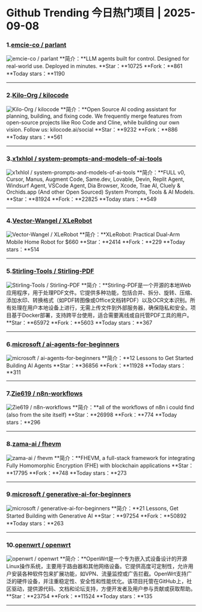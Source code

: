 # Github Trending 今日热门项目 | 2025-09-08
### 1.[emcie-co / parlant](https://github.com/emcie-co/parlant)

![emcie-co / parlant](https://opengraph.githubassets.com/f4211b9cf3a80b2457af6b5e66836294718e70eab12447344abbde3dbf3fcb01/emcie-co/parlant)
**简介：**LLM agents built for control. Designed for real-world use. Deployed in minutes.
**Star：**10725
**Fork：**861
**Today stars：**1190

---

### 2.[Kilo-Org / kilocode](https://github.com/Kilo-Org/kilocode)

![Kilo-Org / kilocode](https://opengraph.githubassets.com/435b1038335365387674c8a4ce7953f4c55c1755e22d28091432785241f8700e/Kilo-Org/kilocode)
**简介：**Open Source AI coding assistant for planning, building, and fixing code. We frequently merge features from open-source projects like Roo Code and Cline, while building our own vision. Follow us: kilocode.ai/social
**Star：**9232
**Fork：**886
**Today stars：**561

---

### 3.[x1xhlol / system-prompts-and-models-of-ai-tools](https://github.com/x1xhlol/system-prompts-and-models-of-ai-tools)

![x1xhlol / system-prompts-and-models-of-ai-tools](https://opengraph.githubassets.com/71d212903e5da5d060f57b88b9a81a07936c38e8a1a6f976ff84f1e768eaad2c/x1xhlol/system-prompts-and-models-of-ai-tools)
**简介：**FULL v0, Cursor, Manus, Augment Code, Same.dev, Lovable, Devin, Replit Agent, Windsurf Agent, VSCode Agent, Dia Browser, Xcode, Trae AI, Cluely & Orchids.app (And other Open Sourced) System Prompts, Tools & AI Models.
**Star：**81924
**Fork：**22825
**Today stars：**549

---

### 4.[Vector-Wangel / XLeRobot](https://github.com/Vector-Wangel/XLeRobot)

![Vector-Wangel / XLeRobot](https://opengraph.githubassets.com/987f1bd7f364c14a805b393b94d1be7b2671cde127101aa96404ea2f4a2701d4/Vector-Wangel/XLeRobot)
**简介：**XLeRobot: Practical Dual-Arm Mobile Home Robot for $660
**Star：**2414
**Fork：**229
**Today stars：**514

---

### 5.[Stirling-Tools / Stirling-PDF](https://github.com/Stirling-Tools/Stirling-PDF)

![Stirling-Tools / Stirling-PDF](https://opengraph.githubassets.com/b26649535d4449bfa04d4eb46b5b90f91607e64805b73940e61a8e5597cd6413/Stirling-Tools/Stirling-PDF)
**简介：**Stirling-PDF是一个开源的本地Web应用程序，用于处理PDF文件。它提供多种功能，包括合并、拆分、旋转、压缩、添加水印、转换格式（如PDF转图像或Office文档转PDF）以及OCR文本识别。所有处理在用户本地设备上进行，无需上传文件到外部服务器，确保隐私和安全。项目基于Docker部署，支持跨平台使用，适合需要离线或自托管PDF工具的用户。
**Star：**65972
**Fork：**5603
**Today stars：**367

---

### 6.[microsoft / ai-agents-for-beginners](https://github.com/microsoft/ai-agents-for-beginners)

![microsoft / ai-agents-for-beginners](https://opengraph.githubassets.com/4f4afe159ae3c1a6f865af7508820e8edd1278e3a0cca9eedd83893474a3069e/microsoft/ai-agents-for-beginners)
**简介：**12 Lessons to Get Started Building AI Agents
**Star：**36856
**Fork：**11928
**Today stars：**311

---

### 7.[Zie619 / n8n-workflows](https://github.com/Zie619/n8n-workflows)

![Zie619 / n8n-workflows](https://opengraph.githubassets.com/da91dc45a3424590e28cd5ba0796cd108a8308a94aae5309c4964dd44ed35a2f/Zie619/n8n-workflows)
**简介：**all of the workflows of n8n i could find (also from the site itself)
**Star：**26998
**Fork：**774
**Today stars：**296

---

### 8.[zama-ai / fhevm](https://github.com/zama-ai/fhevm)

![zama-ai / fhevm](https://opengraph.githubassets.com/06ff9df39591343e559202f92d9eb3e60229765ff3237bcebfcca46bdf1c2ff7/zama-ai/fhevm)
**简介：**FHEVM, a full-stack framework for integrating Fully Homomorphic Encryption (FHE) with blockchain applications
**Star：**17795
**Fork：**748
**Today stars：**273

---

### 9.[microsoft / generative-ai-for-beginners](https://github.com/microsoft/generative-ai-for-beginners)

![microsoft / generative-ai-for-beginners](https://repository-images.githubusercontent.com/655806940/88f66022-a0f3-4ad7-b3c8-a0628db51c69)
**简介：**21 Lessons, Get Started Building with Generative AI
**Star：**97254
**Fork：**50892
**Today stars：**263

---

### 10.[openwrt / openwrt](https://github.com/openwrt/openwrt)

![openwrt / openwrt](https://opengraph.githubassets.com/a061c698b8e1030f003bf75927f39b3bc63720c39238c5c028e7a6a4a20dfb3b/openwrt/openwrt)
**简介：**OpenWrt是一个专为嵌入式设备设计的开源Linux操作系统，主要用于路由器和其他网络设备。它提供高度可定制性，允许用户安装各种软件包来扩展功能，如VPN、流量监控或广告拦截。OpenWrt支持广泛的硬件设备，并注重稳定性、安全性和性能优化。该项目托管在GitHub上，社区驱动，提供源代码、文档和论坛支持，方便开发者及用户参与贡献或获取帮助。
**Star：**23754
**Fork：**11524
**Today stars：**135

---

